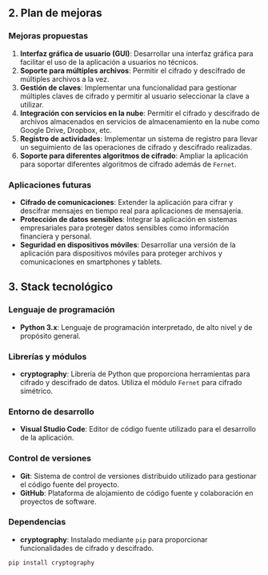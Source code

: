 
## 2. Plan de mejoras

### Mejoras propuestas
1. **Interfaz gráfica de usuario (GUI)**: Desarrollar una interfaz gráfica para facilitar el uso de la aplicación a usuarios no técnicos.
2. **Soporte para múltiples archivos**: Permitir el cifrado y descifrado de múltiples archivos a la vez.
3. **Gestión de claves**: Implementar una funcionalidad para gestionar múltiples claves de cifrado y permitir al usuario seleccionar la clave a utilizar.
4. **Integración con servicios en la nube**: Permitir el cifrado y descifrado de archivos almacenados en servicios de almacenamiento en la nube como Google Drive, Dropbox, etc.
5. **Registro de actividades**: Implementar un sistema de registro para llevar un seguimiento de las operaciones de cifrado y descifrado realizadas.
6. **Soporte para diferentes algoritmos de cifrado**: Ampliar la aplicación para soportar diferentes algoritmos de cifrado además de `Fernet`.

### Aplicaciones futuras
- **Cifrado de comunicaciones**: Extender la aplicación para cifrar y descifrar mensajes en tiempo real para aplicaciones de mensajería.
- **Protección de datos sensibles**: Integrar la aplicación en sistemas empresariales para proteger datos sensibles como información financiera y personal.
- **Seguridad en dispositivos móviles**: Desarrollar una versión de la aplicación para dispositivos móviles para proteger archivos y comunicaciones en smartphones y tablets.

## 3. Stack tecnológico

### Lenguaje de programación
- **Python 3.x**: Lenguaje de programación interpretado, de alto nivel y de propósito general.

### Librerías y módulos
- **cryptography**: Librería de Python que proporciona herramientas para cifrado y descifrado de datos. Utiliza el módulo `Fernet` para cifrado simétrico.

### Entorno de desarrollo
- **Visual Studio Code**: Editor de código fuente utilizado para el desarrollo de la aplicación.

### Control de versiones
- **Git**: Sistema de control de versiones distribuido utilizado para gestionar el código fuente del proyecto.
- **GitHub**: Plataforma de alojamiento de código fuente y colaboración en proyectos de software.

### Dependencias
- **cryptography**: Instalado mediante `pip` para proporcionar funcionalidades de cifrado y descifrado.

```sh
pip install cryptography
